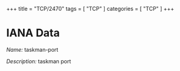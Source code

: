 +++
title = "TCP/2470"
tags = [ "TCP" ]
categories = [ "TCP" ]
+++

# IANA Data

_Name:_ taskman-port

_Description:_ taskman port

